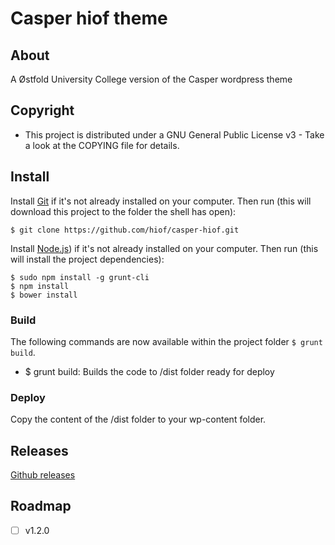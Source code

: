 # Casper hiof theme

## About

A Østfold University College version of the Casper wordpress theme

## Copyright

- This project is distributed under a GNU General Public License v3 - Take a look at the COPYING file for details.

## Install

Install [Git](http://git-scm.com) if it's not already installed on your computer. Then run (this will download this project to the folder the shell has open):

    $ git clone https://github.com/hiof/casper-hiof.git


Install [Node.js](http://nodejs.org)) if it's not already installed on your computer. Then run (this will install the project dependencies):

    $ sudo npm install -g grunt-cli
    $ npm install
    $ bower install

### Build

The following commands are now available within the project folder `$ grunt build`.

- $ grunt build: Builds the code to /dist folder ready for deploy


### Deploy

Copy the content of the /dist folder to your wp-content folder.


## Releases


[Github releases](https://github.com/hiof/casper-hiof/releases)


## Roadmap

- [ ] v1.2.0
